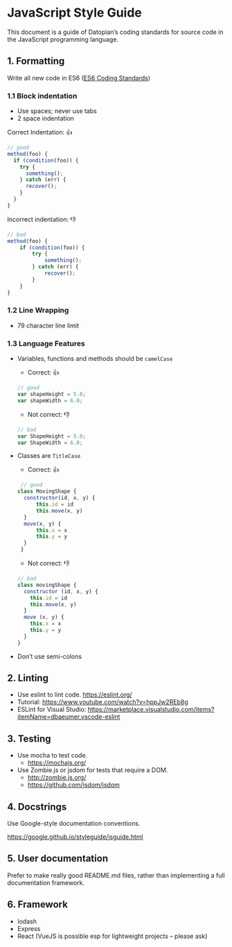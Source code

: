 # JavaScript Style Guide

This document is a guide of Datopian’s coding standards for source code in the JavaScript programming language.

## 1. Formatting

Write all new code in ES6 ([ES6 Coding Standards])

### 1.1 Block indentation

* Use spaces; never use tabs
* 2 space indentation

Correct Indentation: :thumbsup:

```javascript
// good
method(foo) {
  if (condition(foo)) {
    try {
      something();
    } catch (err) {
      recover();
    }
  }
}
```

Incorrect indentation: :thumbsdown:

```javascript
// bad
method(foo) {
    if (condition(foo)) {
        try {
            something();
        } catch (err) {
            recover();
        }
    }
}
```

### 1.2 Line Wrapping

* 79 character line limit

### 1.3 Language Features

* Variables, functions and methods should be ```camelCase```
  * Correct: :thumbsup:
  
  ```javascript
  // good
  var shapeHeight = 5.0;
  var shapeWidth = 6.0;
  ```

  * Not correct: :thumbsdown:
  
  ```javascript
  // bad
  var ShapeHeight = 5.0;
  var ShapeWidth = 6.0;
  ```

* Classes are ```TitleCase```
  * Correct: :thumbsup:
  
  ```javascript
   // good
  class MovingShape {
    constructor(id, x, y) {
        this.id = id
        this.move(x, y)
    }
    move(x, y) {
        this.x = x
        this.y = y
    }
   }
  ```

  * Not correct: :thumbsdown:
  
  ```javascript
  // bad
  class movingShape {
    constructor (id, x, y) {
      this.id = id
      this.move(x, y)
    }
    move (x, y) {
      this.x = x
      this.y = y
    }
  }
  ```

* Don’t use semi-colons

[ES6 Coding Standards]:http://es6-features.org/#Constants

## 2. Linting

* Use eslint to lint code. https://eslint.org/
* Tutorial: https://www.youtube.com/watch?v=hppJw2REb8g
* ESLint for Visual Studio: https://marketplace.visualstudio.com/items?itemName=dbaeumer.vscode-eslint

## 3. Testing

* Use mocha to test code.
  * https://mochajs.org/
* Use Zombie.js or jsdom for tests that require a DOM.
  * http://zombie.js.org/
  * https://github.com/jsdom/jsdom

## 4.  Docstrings

Use Google-style documentation conventions.

https://google.github.io/styleguide/jsguide.html

## 5. User documentation

Prefer to make really good README.md files, rather than implementing a full documentation framework.

## 6. Framework

* lodash
* Express
* React (VueJS is possible esp for lightweight projects – please ask)
